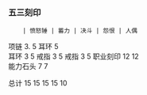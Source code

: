 


### 五三刻印


        | 愤怒锤 | 蓄力 | 决斗 | 怨恨 | 人偶
             
 项链              3.           5
 耳环                    5     
 耳环                           3      5
 戒指      3                           5
 戒指                    3             5
 职业刻印  12      12  
 能力石头                 7      7
              
总计      15      15     15     15     10


